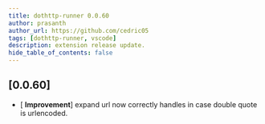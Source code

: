 ```yaml
---
title: dothttp-runner 0.0.60
author: prasanth
author_url: https://github.com/cedric05
tags: [dothttp-runner, vscode]
description: extension release update.
hide_table_of_contents: false
---
```




## [0.0.60]
- [ **Improvement**] expand url now correctly handles in case double quote is urlencoded.